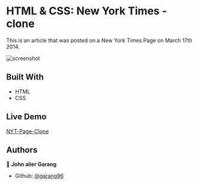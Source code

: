 # HTML & CSS: New York Times - clone

This is an article that was posted on a New York Times Page on March 17th 2014.

![screenshot](<img src=".github/workflows/images//screencapture-127-0-0-1-5503-index-html-2021-01-16-07_51_50.png">)

## Built With

- HTML
- CSS

## Live Demo

[NYT-Page-Clone](https://rawcdn.githack.com/garang96/NYT-Page-clone/ce5530acaab0d0863e2ce35f1cf8e4e488117e67/index.html)

## Authors

👤 **John alier Garang**

- Github: [@garang96](https://github.com/garang96)

